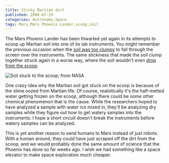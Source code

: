 ```yaml
---
title: Sticky Martian dirt
published: 2008-07-29
categories: Astronomy,Space
tags: Mars,Mars Phoenix Lander,scoop,soil
---
```


The Mars Phoenix Lander has been thwarted yet again in its attempts to scoop up Martian
soil into one of its lab instruments.  You might remember the previous occasion when the
<a href="/2008/06/stuck-dirt/">soil was too clumpy</a> to fall through the screen over the
instruments.  The same stickiness that made the soil clump together struck again in a
worse way, where the soil wouldn't even
<a href="https://www.nasa.gov/mission_pages/phoenix/news/phoenix-20080728.html">drop from the
scoop</a>.

![Soil stuck to the scoop; from [NASA](http://www.nasa.gov/mission_pages/phoenix/images/press/RS062EFF901697808_16ED0MDM1.html)](http://www.nasa.gov/images/content/263926main_RS062EFF901697808_16ED0MDM1_516-387.jpg)

<!--more-->

One crazy idea why the Martian soil got stuck on the scoop is because of the slime oozed
from Martian life.  Of course, realistically it's the half-melted water getting frozen on
the scoop, although there could be some other chemical phenomenon that is the cause.
While the researchers hoped to have analyzed a sample with water ice mixed in, they'll be
analyzing dry samples while they figure out how to get watery samples into the
instruments.  I hope a short circuit doesn't break the instruments before watery samples
can be analyzed.

This is yet another reason to send humans to Mars instead of just robots.  With a human
around, they could have just scraped off the dirt from the scoop, and we would probably
done the same amount of science that the Phoenix has done so far weeks ago.  I wish we had
something like a space elevator to make space exploration much cheaper.
